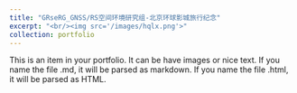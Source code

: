 ```yaml
---
title: "GRseRG_GNSS/RS空间环境研究组-北京环球影城旅行纪念"
excerpt: "<br/><img src='/images/hqlx.png'>"
collection: portfolio
---
```


This is an item in your portfolio. It can be have images or nice text. If you name the file .md, it will be parsed as markdown. If you name the file .html, it will be parsed as HTML. 
